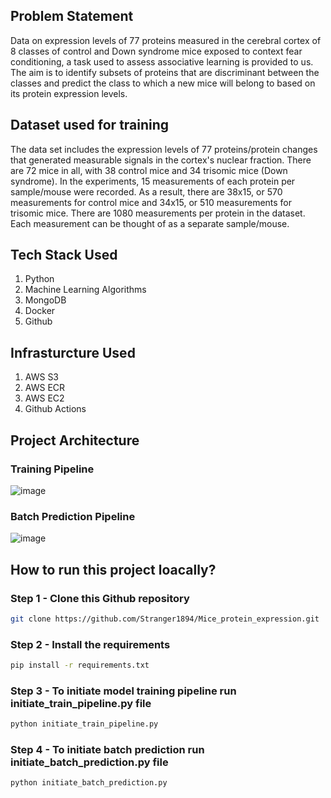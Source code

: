 ## Problem Statement

Data on expression levels of 77 proteins measured in the cerebral cortex of 8 classes of control and Down syndrome mice exposed to context fear conditioning, a task used to assess associative learning is provided to us. 
The aim is to identify subsets of proteins that are discriminant between the classes and predict the class to which a new mice will belong to based on its protein expression levels.


## Dataset used for training

The data set includes the expression levels of 77 proteins/protein changes that generated measurable signals in the cortex's nuclear fraction. There are 72 mice in all, with 38
control mice and 34 trisomic mice (Down syndrome). In the experiments, 15 measurements of each protein per sample/mouse were recorded. As a result, there are 38x15, or 570 measurements for control mice and 34x15, or 510 measurements for trisomic mice. There are 1080 measurements per protein in the dataset. Each measurement can be thought of as a separate sample/mouse.

## Tech Stack Used
1. Python
2. Machine Learning Algorithms
3. MongoDB
4. Docker
5. Github

## Infrasturcture Used
1. AWS S3
2. AWS ECR
3. AWS EC2
4. Github Actions

## Project Architecture

### Training Pipeline
![image](https://user-images.githubusercontent.com/92385215/228005032-fab8a364-3731-4a4e-8572-79b8924f9769.png)

### Batch Prediction Pipeline
![image](https://user-images.githubusercontent.com/92385215/228005123-b72c0a36-b62a-4473-bf52-f8d349411e91.png)


## How to run this project loacally?

### Step 1 - Clone this Github repository

```bash
git clone https://github.com/Stranger1894/Mice_protein_expression.git
```

### Step 2 - Install the requirements

```bash
pip install -r requirements.txt
```

### Step 3 - To initiate model training pipeline run initiate_train_pipeline.py file

```bash
python initiate_train_pipeline.py
```

### Step 4 - To initiate batch prediction run initiate_batch_prediction.py file

```bash
python initiate_batch_prediction.py 
```
